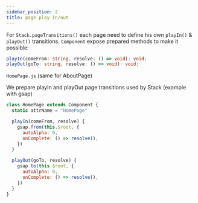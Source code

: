 ```yaml
---
sidebar_position: 2
title: page play in/out
---
```


For `Stack.pageTransitions()` each page need to define his own `playIn()` & `playOut()` transitions.
`Component` expose prepared methods to make it possible:

```ts
playIn(comeFrom: string, resolve: () => void): void;
playOut(goTo: string, resolve: () => void): void;
```

`HomePage.js`
(same for AboutPage)

We prepare playIn and playOut page transitions used by Stack (example with gsap)

```js
class HomePage extends Component {
  static attrName = "HomePage"

  playIn(comeFrom, resolve) {
    gsap.from(this.$root, {
      autoAlpha: 0,
      onComplete: () => resolve(),
    })
  }

  playOut(goTo, resolve) {
    gsap.to(this.$root, {
      autoAlpha: 0,
      onComplete: () => resolve(),
    })
  }
}
```
